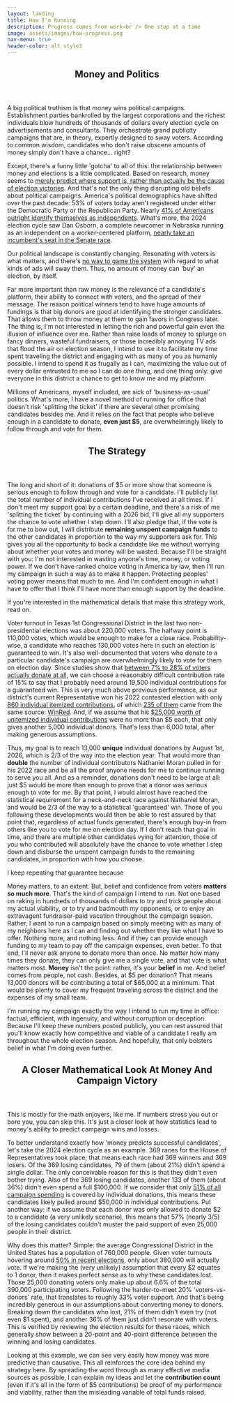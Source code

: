 ```yaml
---
layout: landing
title: How I'm Running
description: Progress comes from work<br /> One step at a time
image: assets/images/how-progress.png
nav-menu: true
header-color: alt style3
---
```


<!-- Main -->
<div id="main">

  <!-- One -->
  <section id="one">
	  <div class="inner">
      
<header class="major">
  <h2>Money and Politics</h2>
</header>

A big political truthism is that money wins political campaigns. Establishment parties bankrolled by the largest corporations and the richest individuals blow hundreds of thousands of dollars every election cycle on advertisements and consultants. They orchestrate grand publicity campaigns that are, in theory, expertly designed to sway voters. According to common wisdom, candidates who don't raise obscene amounts of money simply don't have a chance... right?

Except, there's a funny little 'gotcha' to all of this: the relationship between money and elections is a little complicated. Based on research, money seems to <a href="https://fivethirtyeight.com/features/money-and-elections-a-complicated-love-story/">merely predict where support is, rather than actually be the cause of election victories</a>. And that's not the only thing disrupting old beliefs about political campaigns. America's political demographics have shifted over the past decade: 53% of voters today aren't registered under either the Democratic Party or the Republican Party. Nearly <a href="https://news.gallup.com/poll/467897/party-preferences-evenly-split-2022-shift-gop.aspx">41% of Americans outright identify themselves as independents</a>. What's more, the 2024 election cycle saw Dan Osborn, a complete newcomer in Nebraska running as an independent on a worker-centered platform, <a href="https://inthesetimes.com/article/labor-union-working-class-dan-osborn-nebraska">nearly take an incumbent's seat in the Senate race</a>.

Our political landscape is constantly changing. Resonating with voters is what matters, and there's <a href="https://www.politico.com/news/2024/02/15/political-ad-effectiveness-study-00141622">no way to game the system</a> with regard to what kinds of ads will sway them. Thus, no amount of money can 'buy' an election, by itself.

Far more important than raw money is the relevance of a candidate's platform, their ability to connect with voters, and the spread of their message. The reason political winners tend to have huge amounts of fundings is that big donors are good at identifying the stronger candidates. That allows them to throw money at them to gain favors in Congress later. The thing is, I'm not interested in letting the rich and powerful gain even the illusion of influence over me. Rather than raise loads of money to splurge on fancy dinners, wasteful fundraisers, or those incredibly annoying TV ads that flood the air on election season, I intend to use it to facilitate my time spent traveling the district and engaging with as many of you as humanly possible. I intend to spend it as frugally as I can, maximizing the value out of every dollar entrusted to me so I can do one thing, and one thing only: give everyone in this district a chance to get to know me and my platform.

Millions of Americans, myself included, are sick of 'business-as-usual' politics. What's more, I have a novel method of running for office that doesn't risk 'splitting the ticket' if there are several other promising candidates besides me. And it relies on the fact that people who believe enough in a candidate to donate, <b>even just $5</b>, are overwhelmingly likely to follow through and vote for them.

<header class="major">
  <h2>The Strategy</h2>
</header>

The long and short of it: donations of $5 or more show that someone is serious enough to follow through and vote for a candidate. I'll publicly list the total number of individual contributions I've received at all times. If I don't meet my support goal by a certain deadline, and there's a risk of me 'splitting the ticket' by continuing with a 2026 bid, I'll give all my supporters the chance to vote whether I step down. I'll also pledge that, if the vote is for me to bow out, I will distribute <b>remaining unspent campaign funds</b> to the other candidates in proportion to the way my supporters ask for. This gives you all the opportunity to back a candidate like me without worrying about whether your votes and money will be wasted. Because I'll be straight with you: I'm not interested in wasting anyone's time, money, or voting power. If we don't have ranked choice voting in America by law, then I'll run my campaign in such a way as to make it happen. Protecting peoples' voting power means that much to me. And I'm confident enough in what I have to offer that I think I'll have more than enough support by the deadline.

If you're interested in the mathematical details that make this strategy work, read on.

Voter turnout in Texas 1st Congressional District in the last two non-presidential elections was about 220,000 voters. The halfway point is 110,000 votes, which would be enough to make for a close race. Probability-wise, a candidate who reaches 130,000 votes here in such an election is guaranteed to win. It's also well-documented that voters who donate to a particular candidate's campaign are overwhelmingly likely to vote for them on election day. Since studies show that <a href="https://www.pewresearch.org/short-reads/2017/05/17/5-facts-about-u-s-political-donations/">between 7% to 28% of voters actually donate at all</a>, we can choose a reasonably difficult contribution rate of 15% to say that I probably need around 19,500 individual contributions for a guaranteed win. This is very much above previous performance, as our district's current Representative won his 2022 contested election with only <a href="https://www.fec.gov/data/receipts/?committee_id=C00796086&two_year_transaction_period=2022&line_number=F3-11AI&data_type=processed">860 individual itemized contributions</a>, of which <a href="https://www.fec.gov/data/receipts/?data_type=processed&committee_id=C00796086&contributor_name=WINRED&two_year_transaction_period=2022&line_number=F3-11AI">235 of them</a> came from the same source: <a href="https://winred.com/">WinRed</a>. And, if we assume that his <a href="https://www.fec.gov/data/candidate/H2TX01112/?cycle=2022">$25,000 worth of unitemized individual contributions</a> were no more than $5 each, that only gives another 5,000 individual donors. That's less than 6,000 total, after making generous assumptions.

Thus, my goal is to reach 13,000 <b>unique</b> individual donations by August 1st, 2026, which is 2/3 of the way into the election year. That would more than <b>double</b> the number of individual contributors Nathaniel Moran pulled in for his 2022 race and be all the proof anyone needs for me to continue running to serve you all. And as a reminder, donations don't need to be large at all: just $5 would be more than enough to prove that a donor was serious enough to vote for me. By that point, I would almost have reached the statistical requirement for a neck-and-neck race against Nathaniel Moran, and would be 2/3 of the way to a statistical 'guaranteed' win. Those of you following these developments would then be able to rest assured by that point that, regardless of actual funds generated, there's enough buy-in from others like you to vote for me on election day. If I don't reach that goal in time, and there are multiple other candidates vying for attention, those of you who contributed will absolutely have the chance to vote whether I step down and disburse the unspent campaign funds to the remaining candidates, in proportion with how you choose.

I keep repeating that guarantee because 

Money matters, to an extent. But, belief and confidence from voters <b>matters so much more</b>. That's the kind of campaign I intend to run. Not one based on raking in hundreds of thousands of dollars to try and trick people about my actual viability, or to try and badmouth my opponents, or to enjoy an extravagent fundraiser-paid vacation throughout the campaign season. Rather, I want to run a campaign based on simply meeting with as many of my neighbors here as I can and finding out whether they like what I have to offer. Nothing more, and nothing less. And if they can provide enough funding to my team to pay off the campaign expenses, even better. To that end, I'll never ask anyone to donate more than once. No matter how many times they donate, they can only give me a single vote, and that vote is what matters most. <b>Money</b> isn't the point: rather, it's your <b>belief</b> in me. And belief comes from people, not cash. Besides, at $5 per donation? That means 13,000 donors will be contributing a total of $65,000 at a minimum. That would be plenty to cover my frequent traveling across the district and the expenses of my small team.

I'm running my campaign exactly the way I intend to run my time in office: factual, efficient, with ingenuity, and without corruption or deception. Because I'll keep these numbers posted publicly, you can rest assured that you'll know exactly how competitive and viable of a candidate I really am throughout the whole election season. And hopefully, that only bolsters belief in what I'm doing even further. 

<header class="major">
  <h2>A Closer Mathematical Look At Money And Campaign Victory</h2>
</header>

This is mostly for the math enjoyers, like me. If numbers stress you out or bore you, you can skip this. It's just a closer look at how statistics lead to money's ability to predict campaign wins and losses.

To better understand exactly how 'money predicts successful candidates', let's take the 2024 election cycle as an example. 369 races for the House of Representatives took place; that means each race had 369 winners and 369 losers. Of the 369 losing candidates, 79 of them (about 21%) didn't spend a single dollar. The only conceivable reason for this is that they didn't even bother trying. Also of the 369 losing candidates, another 133 of them (about 36%) didn't even spend a full $100,000. If we consider that only <a href="https://bipartisanpolicy.org/download/?file=/wp-content/uploads/2019/05/Trends-in-Campaign-Financing-1980-2016.-Zachary-Albert..pdf">51% of all campaign spending</a> is covered by individual donations, this means these candidates likely pulled around $50,000 in individual contributions. Put another way: if we assume that each donor was only allowed to donate $2 to a candidate (a very unlikely scenario), this means that 57% (nearly 3/5) of the losing candidates couldn't muster the paid support of even 25,000 people in their district.

Why does this matter? Simple: the average Congressional District in the United States has a population of 760,000 people. Given voter turnouts hovering around <a href="https://ballotpedia.org/Voter_turnout_in_United_States_elections">50% in recent elections</a>, only about 380,000 will actually vote. If we're making the (very unlikely) assumption that every $2 equates to 1 donor, then it makes perfect sense as to why these candidates lost. Those 25,000 donating voters only make up about 6.6% of the total 390,000 participating voters. Following the harder-to-meet 20% 'voters-vs-donors' rate, that translates to roughly 33% voter support. And that's being incredibly generous in our assumptions about converting money to donors. Breaking down the candidates who lost, 21% of them didn't even try (not even $1 spent), and another 36% of them just didn't resonate with voters. This is verified by reviewing the election results for these races, which generally show between a 20-point and 40-point difference between the winning and losing candidates.

Looking at this example, we can see very easily how money was more predictive than causative. This all reinforces the core idea behind my strategy here. By spreading the word through as many effective media sources as possible, I can explain my ideas and let the <b>contribution count</b> (even if it's all in the form of $5 contributions) be proof of my performance and viability, rather than the misleading variable of total funds raised.

</div>
</section>
</div>
